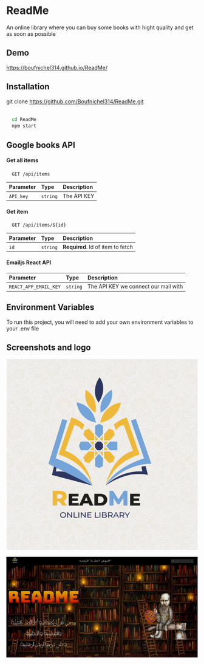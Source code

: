 
# ReadMe

An online library where you can buy some books with hight quality and get as soon as possible

## Demo

https://boufnichel314.github.io/ReadMe/


## Installation

git clone https://github.com/Boufnichel314/ReadMe.git

```bash
  
  cd ReadMe
  npm start
```
    
## Google books API

#### Get all items

```http
  GET /api/items
```

| Parameter | Type     | Description                |
| :-------- | :------- | :------------------------- |
| `API_key` | `string` | The API KEY |

#### Get item

```http
  GET /api/items/${id}
```

| Parameter | Type     | Description                       |
| :-------- | :------- | :-------------------------------- |
| `id`      | `string` | **Required**. Id of item to fetch |

#### Emailjs React API

| Parameter | Type     | Description                |
| :-------- | :------- | :------------------------- |
| `REACT_APP_EMAIL_KEY` | `string` | The API KEY we connect our mail with |

## Environment Variables

To run this project, you will need to add your own environment variables to your .env file


## Screenshots and logo

![Logo](src/images/README.png)

![Screenshot example](src/images/Home.png)

